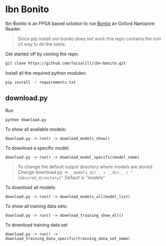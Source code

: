 # Ibn Bonito

Ibn Bonito is an FPGA based solution to run [Bontio](https://github.com/nanoporetech/bonito) an Oxford Nanopore Reader.

> Since pip install ont-bonito does not work this repo contains the non cli way to do the same.

Get started off by cloning the repo:

```bash
git clone https://github.com/faisalill/ibn-bonito.git 
```

Install all the required python modules:

```bash
pip install -r requirements.txt
```

## download.py

Run

```bash
python download.py
```

To show all available models:

```
download.py -> run() -> download_models_show()
```

To download a specific model:

```
download.py -> run() -> download_model_specific(model_name)
```

> To change the default output directory where models are stored:
> Change
> download.py -> `__models_dir__ = __dir__ / "{desired_directory}"`
> Default is "models"

To download all models:

```
download.py -> run() -> download_models_all(model_list)
```

To show all training data sets:

```
download.py -> run() -> download_training_show_all()
```

To download training data set

```
download.py -> run() -> download_training_data_specific(training_data_set_name)
```
